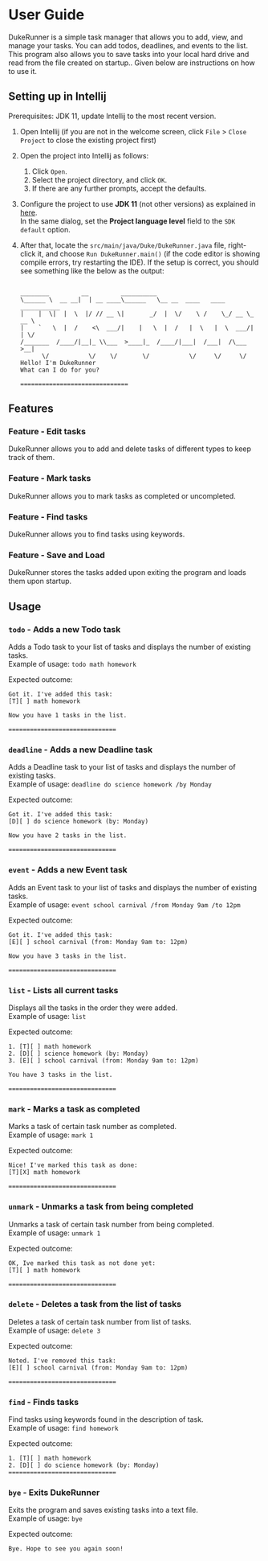 # User Guide

DukeRunner is a simple task manager that allows you to add, view, and manage your tasks. You can add todos, deadlines, and events to the list. This program also allows you to save tasks into your local hard drive and read from the file created on startup.. Given below are instructions on how to use it.

## Setting up in Intellij

Prerequisites: JDK 11, update Intellij to the most recent version.

1. Open Intellij (if you are not in the welcome screen, click `File` > `Close Project` to close the existing project first)
1. Open the project into Intellij as follows:
   1. Click `Open`.
   1. Select the project directory, and click `OK`.
   1. If there are any further prompts, accept the defaults.
1. Configure the project to use **JDK 11** (not other versions) as explained in [here](https://www.jetbrains.com/help/idea/sdk.html#set-up-jdk).<br>
   In the same dialog, set the **Project language level** field to the `SDK default` option.
1. After that, locate the `src/main/java/Duke/DukeRunner.java` file, right-click it, and choose `Run DukeRunner.main()` (if the code editor is showing compile errors, try restarting the IDE). If the setup is correct, you should see something like the below as the output:

   ```

   ________         __         __________
   \______ \  __ __|  | __ ____\______   \__ __  ____   ____   ___________
   |    |  \|  |  \  |/ // __ \|       _/  |  \/    \ /    \_/ __ \_  __ \
   |    `   \  |  /    <\  ___/|    |   \  |  /   |  \   |  \  ___/|  | \/
   /_______  /____/|__|_ \\___  >____|_  /____/|___|  /___|  /\___  >__|
         \/           \/    \/       \/           \/     \/     \/
   Hello! I'm DukeRunner
   What can I do for you?

   ==============================
   ```

## Features

### Feature - Edit tasks

DukeRunner allows you to add and delete tasks of different types to keep track of them.

### Feature - Mark tasks

DukeRunner allows you to mark tasks as completed or uncompleted.

### Feature - Find tasks

DukeRunner allows you to find tasks using keywords.

### Feature - Save and Load

DukeRunner stores the tasks added upon exiting the program and loads them upon startup.

## Usage

### `todo` - Adds a new Todo task

Adds a Todo task to your list of tasks and displays the number of existing tasks.  
Example of usage: `todo math homework`

Expected outcome:

```
Got it. I've added this task:
[T][ ] math homework

Now you have 1 tasks in the list.

==============================
```

### `deadline` - Adds a new Deadline task

Adds a Deadline task to your list of tasks and displays the number of existing tasks.  
Example of usage: `deadline do science homework /by Monday`

Expected outcome:

```
Got it. I've added this task:
[D][ ] do science homework (by: Monday)

Now you have 2 tasks in the list.

==============================
```

### `event` - Adds a new Event task

Adds an Event task to your list of tasks and displays the number of existing tasks.  
Example of usage: `event school carnival /from Monday 9am /to 12pm`

Expected outcome:

```
Got it. I've added this task:
[E][ ] school carnival (from: Monday 9am to: 12pm)

Now you have 3 tasks in the list.

==============================
```

### `list` - Lists all current tasks

Displays all the tasks in the order they were added.  
Example of usage: `list`

Expected outcome:

```
1. [T][ ] math homework
2. [D][ ] science homework (by: Monday)
3. [E][ ] school carnival (from: Monday 9am to: 12pm)

You have 3 tasks in the list.

==============================
```

### `mark` - Marks a task as completed

Marks a task of certain task number as completed.  
Example of usage: `mark 1`

Expected outcome:

```
Nice! I've marked this task as done:
[T][X] math homework

==============================
```

### `unmark` - Unmarks a task from being completed

Unmarks a task of certain task number from being completed.  
Example of usage: `unmark 1`

Expected outcome:

```
OK, Ive marked this task as not done yet:
[T][ ] math homework

==============================
```

### `delete` - Deletes a task from the list of tasks

Deletes a task of certain task number from list of tasks.  
Example of usage: `delete 3`

Expected outcome:

```
Noted. I've removed this task:
[E][ ] school carnival (from: Monday 9am to: 12pm)

==============================
```

### `find` - Finds tasks

Find tasks using keywords found in the description of task.  
Example of usage: `find homework`

Expected outcome:

```
1. [T][ ] math homework
2. [D][ ] do science homework (by: Monday)
==============================
```

### `bye` - Exits DukeRunner

Exits the program and saves existing tasks into a text file.  
Example of usage: `bye`

Expected outcome:

```
Bye. Hope to see you again soon!
```
